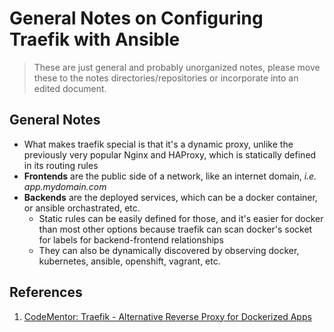 General Notes on Configuring Traefik with Ansible
=================================================

> These are just general and probably unorganized notes, please move these to the notes directories/repositories or incorporate into an edited document.

General Notes
-------------

- What makes traefik special is that it's a dynamic proxy, unlike the previously very popular Nginx and HAProxy, which is statically defined in its routing rules
- **Frontends** are the public side of a network, like an internet domain, *i.e. app.mydomain.com*
- **Backends** are the deployed services, which can be a docker container, or ansible orchastrated, etc.
    - Static rules can be easily defined for those, and it's easier for docker than most other options because traefik can scan docker's socket for labels for backend-frontend relationships
    - They can also be dynamically discovered by observing docker, kubernetes, ansible, openshift, vagrant, etc.


References
----------

1. [CodeMentor: Traefik - Alternative Reverse Proxy for Dockerized Apps][01]

[01]: https://www.codementor.io/slavko/traefik-as-an-alternative-reverse-proxy-to-nginx-for-self-hosted-dockerized-applications-bm5tpcsmj "CodeMentor: Traefik - Alternative Reverse Proxy for Dockerized Apps"
